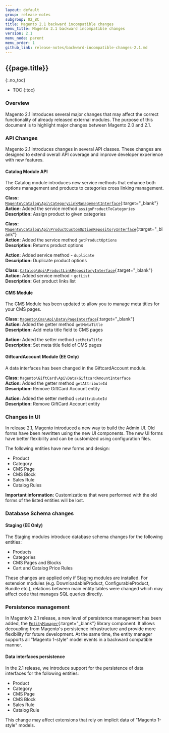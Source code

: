 ```yaml
---
layout: default
group: release-notes
subgroup: 02_BC
title: Magento 2.1 backward incompatible changes
menu_title: Magento 2.1 backward incompatible changes
version: 2.1
menu_node: parent
menu_order: 1
github_link: release-notes/backward-incompatible-changes-2.1.md
---
```


## {{page.title}}
{:.no_toc}

* TOC
{:toc}

### Overview

Magento 2.1 introduces several major changes that may affect the correct functionality of already released external modules. The purpose of this document is to highlight major changes between Magento 2.0 and 2.1.

### API Changes

Magento 2.1 introduces changes in several API classes. These changes are designed to extend overall API coverage and improve developer experience with new features.

#### Catalog Module API

The Catalog module introduces new service methods that enhance both options management and products to categories cross linking management.

**Class:** [`Magento\Catalog\Api\CategoryLinkManagementInterface`]({{site.mage2100url}}app/code/Magento/Catalog/Api/CategoryLinkManagementInterface.php){:target="_blank"}<br/>
**Action:** Added the service method `assignProductToCategories`<br/>
**Description:** Assign product to given categories<br/>

**Class:** [`Magento\Catalog\Api\ProductCustomOptionRepositoryInterface`]({{site.mage2100url}}app/code/Magento/Catalog/Api/ProductCustomOptionRepositoryInterface.php){:target="_blank"}<br/>
**Action:** Added the service method `getProductOptions`<br/>
**Description:** Returns product options<br/>

**Action:** Added service method - `duplicate`<br/>
**Description:** Duplicate product options<br/>

**Class:** [`Catalog\Api\ProductLinkRepositoryInterface`]({{site.mage2100url}}app/code/Magento/Catalog/Api/ProductLinkRepositoryInterface.php){:target="_blank"}<br/>
**Action:** Added service method - `getList`<br/>
**Description:** Get product links list<br/>

#### CMS Module

The CMS Module has been updated to allow you to manage meta titles for your CMS pages.

**Class:** [`Magento\Cms\Api\Data\PageInterface`]({{site.mage2100url}}app/code/Magento/Cms/Api/Data/PageInterface.php){:target="_blank"}<br/>
**Action:** Added the getter method `getMetaTitle`<br/>
**Description:** Add meta title field to CMS pages<br/>

**Action:** Added the setter method `setMetaTitle`<br/>
**Description:** Set meta title field of CMS pages<br/>

#### GiftcardAccount Module (EE Only)

A data interfaces has been changed in the GiftcardAccount module.

**Class:** `Magento\GiftCard\Api\Data\GiftcardAmountInterface`<br/>
**Action:** Added the getter method `getAttributeId`<br/>
**Description:** Remove GiftCard Account entity<br/>

**Action:** Added the setter method `setAttributeId`<br/>
**Description:** Remove GiftCard Account entity<br/>

### Changes in UI

In release 2.1, Magento introduced a new way to build the Admin UI. Old forms have been rewritten using the new UI components. The new UI forms have better flexibility and can be customized using configuration files.

The following entities have new forms and design:

* Product
* Category
* CMS Page
* CMS Block
* Sales Rule
* Catalog Rules

<div class="bs-callout bs-callout-info" id="info">
<p><strong>Important information:</strong> Customizations that were performed with the old forms of the listed entities will be lost.</p>
</div>

### Database Schema changes

#### Staging (EE Only)
The Staging modules introduce database schema changes for the following entities:

*	Products
*	Categories
*	CMS Pages and Blocks
* Cart and Catalog Price Rules

These changes are applied only if Staging modules are installed. For extension modules (e.g. DownloadableProduct, ConfigurableProduct, Bundle etc.), relations between main entity tables were changed which may affect code that manages SQL queries directly.

### Persistence management

In Magento's 2.1 release, a new level of persistence management has been added, the [`EntityManager`]({{site.mage2100url}}lib/internal/Magento/Framework/EntityManager/EntityManager.php){:target="_blank"} library component. It allows decoupling from Magento's persistence infrastructure and provide more flexibility for future development. At the same time, the entity manager supports all "Magento 1-style" model events in a backward compatible manner.

#### Data interfaces persistence

In the 2.1 release, we introduce support for the persistence  of data interfaces for the following entities:

* Product
* Category
* CMS Page
* CMS Block
* Sales Rule
* Catalog Rule

This change may affect extensions that rely on implicit data of "Magento 1-style" models.
